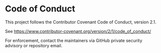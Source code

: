 # Code of Conduct

This project follows the Contributor Covenant Code of Conduct, version 2.1.

See https://www.contributor-covenant.org/version/2/1/code_of_conduct/

For enforcement, contact the maintainers via GitHub private security advisory or repository email.